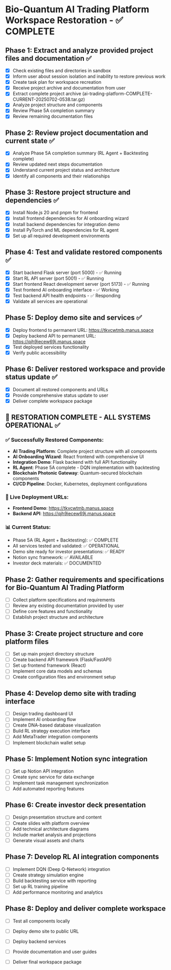 # Bio-Quantum AI Trading Platform Workspace Restoration - ✅ COMPLETE

## Phase 1: Extract and analyze provided project files and documentation ✅
- [x] Check existing files and directories in sandbox
- [x] Inform user about session isolation and inability to restore previous work
- [x] Create task plan for workspace recreation
- [x] Receive project archive and documentation from user
- [x] Extract complete project archive (ai-trading-platform-COMPLETE-CURRENT-20250702-0538.tar.gz)
- [x] Analyze project structure and components
- [x] Review Phase 5A completion summary
- [x] Review remaining documentation files

## Phase 2: Review project documentation and current state ✅
- [x] Analyze Phase 5A completion summary (RL Agent + Backtesting complete)
- [x] Review updated next steps documentation
- [x] Understand current project status and architecture
- [x] Identify all components and their relationships

## Phase 3: Restore project structure and dependencies ✅
- [x] Install Node.js 20 and pnpm for frontend
- [x] Install frontend dependencies for AI onboarding wizard
- [x] Install backend dependencies for integration demo
- [x] Install PyTorch and ML dependencies for RL agent
- [x] Set up all required development environments

## Phase 4: Test and validate restored components ✅
- [x] Start backend Flask server (port 5000) - ✅ Running
- [x] Start RL API server (port 5001) - ✅ Running  
- [x] Start frontend React development server (port 5173) - ✅ Running
- [x] Test frontend AI onboarding interface - ✅ Working
- [x] Test backend API health endpoints - ✅ Responding
- [x] Validate all services are operational

## Phase 5: Deploy demo site and services ✅
- [x] Deploy frontend to permanent URL: https://tkvcwtmb.manus.space
- [x] Deploy backend API to permanent URL: https://qjh9iecew69j.manus.space
- [x] Test deployed services functionality
- [x] Verify public accessibility

## Phase 6: Deliver restored workspace and provide status update ✅
- [x] Document all restored components and URLs
- [x] Provide comprehensive status update to user
- [x] Deliver complete workspace package

## 🎯 RESTORATION COMPLETE - ALL SYSTEMS OPERATIONAL ✅

### ✅ Successfully Restored Components:
- **AI Trading Platform**: Complete project structure with all components
- **AI Onboarding Wizard**: React frontend with comprehensive UI
- **Integration Demo**: Flask backend with full API functionality  
- **RL Agent**: Phase 5A complete - DQN implementation with backtesting
- **Blockchain Photonic Gateway**: Quantum-secured blockchain components
- **CI/CD Pipeline**: Docker, Kubernetes, deployment configurations

### 🚀 Live Deployment URLs:
- **Frontend Demo**: https://tkvcwtmb.manus.space
- **Backend API**: https://qjh9iecew69j.manus.space

### 📊 Current Status:
- Phase 5A (RL Agent + Backtesting): ✅ COMPLETE
- All services tested and validated: ✅ OPERATIONAL
- Demo site ready for investor presentations: ✅ READY
- Notion sync framework: ✅ AVAILABLE
- Investor deck materials: ✅ DOCUMENTED

## Phase 2: Gather requirements and specifications for Bio-Quantum AI Trading Platform
- [ ] Collect platform specifications and requirements
- [ ] Review any existing documentation provided by user
- [ ] Define core features and functionality
- [ ] Establish project structure and architecture

## Phase 3: Create project structure and core platform files
- [ ] Set up main project directory structure
- [ ] Create backend API framework (Flask/FastAPI)
- [ ] Set up frontend framework (React)
- [ ] Implement core data models and schemas
- [ ] Create configuration files and environment setup

## Phase 4: Develop demo site with trading interface
- [ ] Design trading dashboard UI
- [ ] Implement AI onboarding flow
- [ ] Create DNA-based database visualization
- [ ] Build RL strategy execution interface
- [ ] Add MetaTrader integration components
- [ ] Implement blockchain wallet setup

## Phase 5: Implement Notion sync integration
- [ ] Set up Notion API integration
- [ ] Create sync service for data exchange
- [ ] Implement task management synchronization
- [ ] Add automated reporting features

## Phase 6: Create investor deck presentation
- [ ] Design presentation structure and content
- [ ] Create slides with platform overview
- [ ] Add technical architecture diagrams
- [ ] Include market analysis and projections
- [ ] Generate visual assets and charts

## Phase 7: Develop RL AI integration components
- [ ] Implement DQN (Deep Q-Network) integration
- [ ] Create strategy simulation engine
- [ ] Build backtesting service with reporting
- [ ] Set up RL training pipeline
- [ ] Add performance monitoring and analytics

## Phase 8: Deploy and deliver complete workspace
- [ ] Test all components locally
- [ ] Deploy demo site to public URL
- [ ] Deploy backend services
- [ ] Provide documentation and user guides
- [ ] Deliver final workspace package

